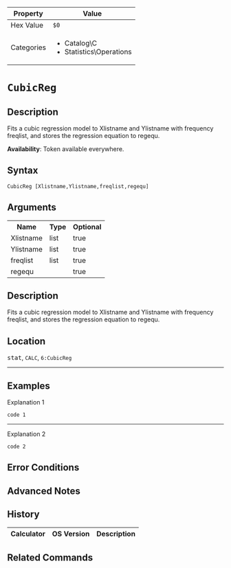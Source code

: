 | Property      | Value |
|---------------|-------|
| Hex Value     | `$0`|
| Categories    | <ul><li>Catalog\C</li><li>Statistics\Operations</li></ul> |

# `CubicReg `

## Description
Fits a cubic regression model to Xlistname and Ylistname with frequency freqlist, and stores the regression equation to regequ.


<b>Availability</b>: Token available everywhere.

## Syntax
`CubicReg [Xlistname,Ylistname,freqlist,regequ]`

## Arguments
<table>
<tr><th>Name</th><th>Type</th><th>Optional</th></tr>

<tr><td>Xlistname</td><td>list</td><td>true</td></tr>

<tr><td>Ylistname</td><td>list</td><td>true</td></tr>

<tr><td>freqlist</td><td>list</td><td>true</td></tr>

<tr><td>regequ</td><td></td><td>true</td></tr>

</table>

## Description
Fits a cubic regression model to Xlistname and Ylistname with frequency freqlist, and stores the regression equation to regequ.

## Location
<kbd>stat</kbd>, `CALC`, `6:CubicReg`
<hr>

## Examples

Explanation 1
```ti-basic
code 1
```
---
Explanation 2
```ti-basic
code 2
```

## Error Conditions


## Advanced Notes


## History
| Calculator | OS Version | Description |
|------------|------------|-------------|


## Related Commands

    